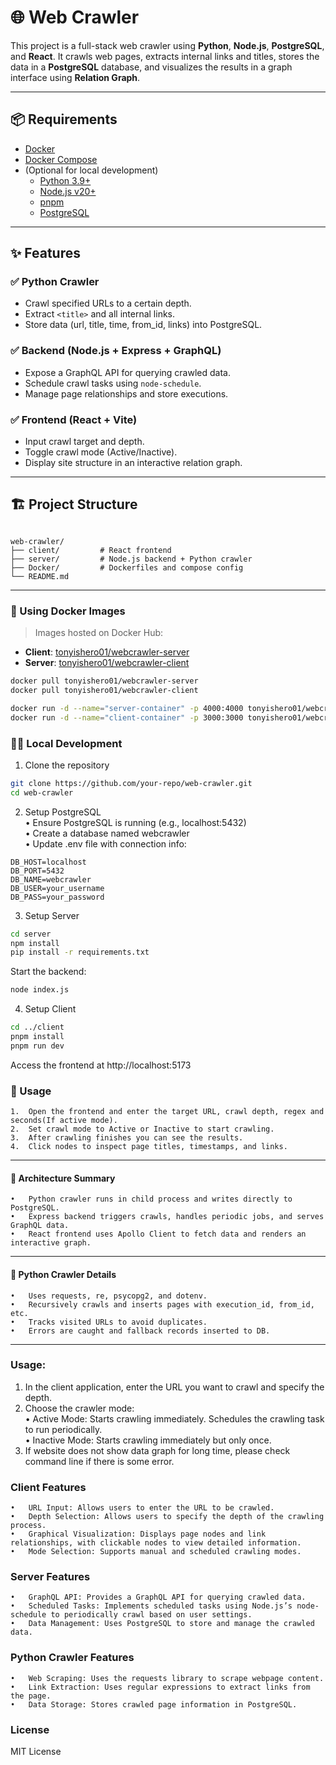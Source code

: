 # 🌐 Web Crawler

This project is a full-stack web crawler using **Python**, **Node.js**, **PostgreSQL**, and **React**. It crawls web pages, extracts internal links and titles, stores the data in a **PostgreSQL** database, and visualizes the results in a graph interface using **Relation Graph**.

---

## 📦 Requirements

- [Docker](https://www.docker.com/)
- [Docker Compose](https://docs.docker.com/compose/)
- (Optional for local development)
  - [Python 3.9+](https://www.python.org/)
  - [Node.js v20+](https://nodejs.org/)
  - [pnpm](https://pnpm.io/)
  - [PostgreSQL](https://www.postgresql.org/)

---

## ✨ Features

### ✅ Python Crawler
- Crawl specified URLs to a certain depth.
- Extract `<title>` and all internal links.
- Store data (url, title, time, from_id, links) into PostgreSQL.

### ✅ Backend (Node.js + Express + GraphQL)
- Expose a GraphQL API for querying crawled data.
- Schedule crawl tasks using `node-schedule`.
- Manage page relationships and store executions.

### ✅ Frontend (React + Vite)
- Input crawl target and depth.
- Toggle crawl mode (Active/Inactive).
- Display site structure in an interactive relation graph.

---
## 🏗️ Project Structure
<pre><code>
web-crawler/   
├── client/         # React frontend   
├── server/         # Node.js backend + Python crawler   
├── Docker/         # Dockerfiles and compose config   
└── README.md   
</code></pre>
---
### 🐳 Using Docker Images

> Images hosted on Docker Hub:

- **Client**: [tonyishero01/webcrawler-server](https://hub.docker.com/repository/docker/tonyishero01/webcrawler-server/general)
- **Server**: [tonyishero01/webcrawler-client](https://hub.docker.com/repository/docker/tonyishero01/webcrawler-client/general)

```bash
docker pull tonyishero01/webcrawler-server
docker pull tonyishero01/webcrawler-client

docker run -d --name="server-container" -p 4000:4000 tonyishero01/webcrawler-server
docker run -d --name="client-container" -p 3000:3000 tonyishero01/webcrawler-client
```
### 🧑‍💻 Local Development

1. Clone the repository
```bash
git clone https://github.com/your-repo/web-crawler.git
cd web-crawler
```
2. Setup PostgreSQL    
	•	Ensure PostgreSQL is running (e.g., localhost:5432)    
	•	Create a database named webcrawler    
	•	Update .env file with connection info:    
```
DB_HOST=localhost
DB_PORT=5432
DB_NAME=webcrawler
DB_USER=your_username
DB_PASS=your_password
```
3. Setup Server
```bash
cd server
npm install
pip install -r requirements.txt
```
Start the backend:
```bash
node index.js
```
4. Setup Client
```bash
cd ../client
pnpm install
pnpm run dev
```
Access the frontend at http://localhost:5173

### 📌 Usage
	1.	Open the frontend and enter the target URL, crawl depth, regex and seconds(If active mode).
	2.	Set crawl mode to Active or Inactive to start crawling.
	3.	After crawling finishes you can see the results.
	4.	Click nodes to inspect page titles, timestamps, and links.

---

#### 🧠 Architecture Summary
	•	Python crawler runs in child process and writes directly to PostgreSQL.    
	•	Express backend triggers crawls, handles periodic jobs, and serves GraphQL data.
	•	React frontend uses Apollo Client to fetch data and renders an interactive graph.

---

#### 🐍 Python Crawler Details
	•	Uses requests, re, psycopg2, and dotenv.
	•	Recursively crawls and inserts pages with execution_id, from_id, etc.
	•	Tracks visited URLs to avoid duplicates.
	•	Errors are caught and fallback records inserted to DB.

---

### Usage:
1. In the client application, enter the URL you want to crawl and specify the depth.   
2. Choose the crawler mode:   
	•	Active Mode: Starts crawling immediately. Schedules the crawling task to run periodically.   
	•	Inactive Mode: Starts crawling immediately but only once.
3. If website does not show data graph for long time, please check command line if there is some error.   

### Client Features

	•	URL Input: Allows users to enter the URL to be crawled.
	•	Depth Selection: Allows users to specify the depth of the crawling process.
	•	Graphical Visualization: Displays page nodes and link relationships, with clickable nodes to view detailed information.
	•	Mode Selection: Supports manual and scheduled crawling modes.

### Server Features

	•	GraphQL API: Provides a GraphQL API for querying crawled data.
	•	Scheduled Tasks: Implements scheduled tasks using Node.js’s node-schedule to periodically crawl based on user settings.
	•	Data Management: Uses PostgreSQL to store and manage the crawled data.

### Python Crawler Features

	•	Web Scraping: Uses the requests library to scrape webpage content.
	•	Link Extraction: Uses regular expressions to extract links from the page.
	•	Data Storage: Stores crawled page information in PostgreSQL.
### License

MIT License

